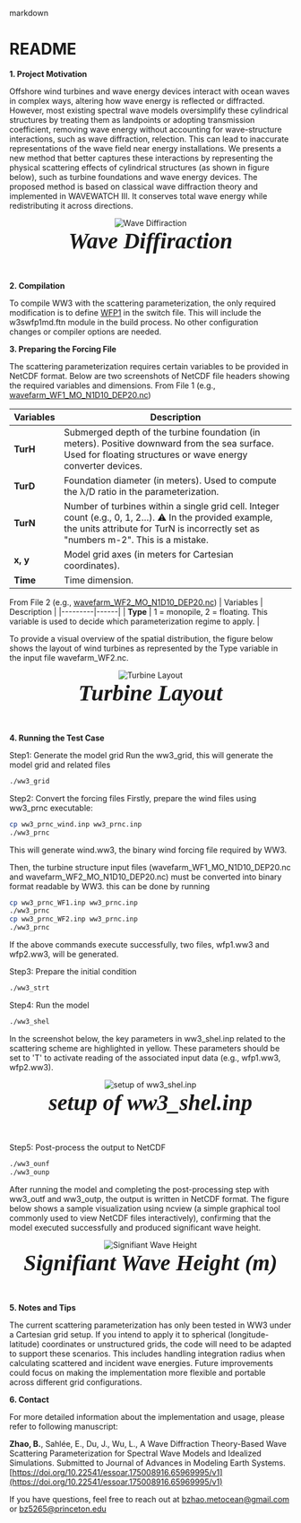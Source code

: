 markdown
# README

**1. Project Motivation**

Offshore wind turbines and wave energy devices interact with ocean waves in complex ways, altering how wave energy is reflected or diffracted. However, most existing spectral wave models oversimplify these cylindrical structures by treating them as landpoints or  adopting transmission coefficient, removing wave energy without accounting for wave-structure interactions, such as wave diffraction, relection. This can lead to inaccurate representations of the wave field near energy installations. We presents a new method that better captures these interactions by representing the physical scattering effects of cylindrical structures (as shown in figure below), such as turbine foundations and wave energy devices. The proposed method is based on classical wave diffraction theory and implemented in WAVEWATCH III. It conserves total wave energy while redistributing it across directions.

<div align="center">
    <img src="https://github.com/Biao-Zhao/WaveF/blob/main/cases/wave_diffraction.png" alt="Wave Diffiraction">
</div>
<div align="center" style="font-family: 'Microsoft YaHei'; font-size: 40px; font-weight: bold;">
    <em> Wave Diffiraction </em>
</div>
<br><br>

**2. Compilation**

To compile WW3 with the scattering parameterization, the only required modification is to define [WFP1](https://github.com/Biao-Zhao/WaveF/blob/main/WW3/model/bin/switch_wfp) in the switch file. This will include the w3swfp1md.ftn module in the build process. No other configuration changes or compiler options are needed.

**3. Preparing the Forcing File**

The scattering parameterization requires certain variables to be provided in NetCDF format. Below are two screenshots of NetCDF file headers showing the required variables and dimensions.
From File 1 (e.g., [wavefarm_WF1_MO_N1D10_DEP20.nc](https://github.com/Biao-Zhao/WaveF/tree/main/cases/wavefarm_diffraction_MO_1T_D10))

| Variables    | Description |
|---------|------|
| **TurH** | Submerged depth of the turbine foundation (in meters). Positive downward from the sea surface. Used for floating structures or wave energy converter devices. |
| **TurD** | Foundation diameter (in meters). Used to compute the λ/D ratio in the parameterization. |
| **TurN** | Number of turbines within a single grid cell. Integer count (e.g., 0, 1, 2…). ⚠️ In the provided example, the units attribute for TurN is incorrectly set as "numbers m-2". This is a mistake. |
| **x, y** | Model grid axes (in meters for Cartesian coordinates). |
| **Time** | Time dimension. |


From File 2 (e.g., [wavefarm_WF2_MO_N1D10_DEP20.nc](https://github.com/Biao-Zhao/WaveF/tree/main/cases/wavefarm_diffraction_MO_1T_D10))
| Variables    | Description |
|---------|------|
| **Type** | 1 = monopile, 2 = floating. This variable is used to decide which parameterization regime to apply. |

To provide a visual overview of the spatial distribution, the figure below shows the layout of wind turbines as represented by the Type variable in the input file wavefarm_WF2.nc.

<div align="center">
    <img src="https://github.com/Biao-Zhao/WaveF/blob/main/cases/turbines_layout.png" alt="Turbine Layout">
</div>
<div align="center" style="font-family: 'Microsoft YaHei'; font-size: 40px; font-weight: bold;">
    <em>Turbine Layout </em>
</div>
<br><br>

**4. Running the Test Case**

Step1: Generate the model grid
Run the ww3_grid, this will generate the model grid and related files
```bash
./ww3_grid
```
Step2: Convert the forcing files
Firstly, prepare the wind files using ww3_prnc executable:
```bash
cp ww3_prnc_wind.inp ww3_prnc.inp
./ww3_prnc
```
This will generate wind.ww3, the binary wind forcing file required by WW3.

Then, the turbine structure input files (wavefarm_WF1_MO_N1D10_DEP20.nc and wavefarm_WF2_MO_N1D10_DEP20.nc) must be converted into binary format readable by WW3. this can be done by running
```bash
cp ww3_prnc_WF1.inp ww3_prnc.inp
./ww3_prnc
cp ww3_prnc_WF2.inp ww3_prnc.inp
./ww3_prnc
```
If the above commands execute successfully, two files, wfp1.ww3 and wfp2.ww3, will be generated.

Step3: Prepare the initial condition
```bash
./ww3_strt
```
Step4: Run the model
```bash
./ww3_shel
```
In the screenshot below, the key parameters in ww3_shel.inp related to the scattering scheme are highlighted in yellow. These parameters should be set to 'T' to activate reading of the associated input data (e.g., wfp1.ww3, wfp2.ww3).
<div align="center">
    <img src="https://github.com/Biao-Zhao/WaveF/blob/main/cases/sceenshot.png" alt=" setup of ww3_shel.inp">
</div>
<div align="center" style="font-family: 'Microsoft YaHei'; font-size: 40px; font-weight: bold;">
    <em> setup of ww3_shel.inp  </em>
</div>
<br><br>

Step5: Post-process the output to NetCDF
```bash
./ww3_ounf
./ww3_ounp
```
After running the model and completing the post-processing step with ww3_outf and ww3_outp, the output is written in NetCDF format. The figure below shows a sample visualization using ncview (a simple graphical tool commonly used to view NetCDF files interactively), confirming that the model executed successfully and produced significant wave height.

<div align="center">
    <img src="https://github.com/Biao-Zhao/WaveF/blob/main/cases/significant%20wave%20height.png" alt="Signifiant Wave Height">
</div>
<div align="center" style="font-family: 'Microsoft YaHei'; font-size: 40px; font-weight: bold;">
    <em>Signifiant Wave Height (m) </em>
</div>
<br><br>

**5. Notes and Tips**
   
The current scattering parameterization has only been tested in WW3 under a Cartesian grid setup. If you intend to apply it to spherical (longitude-latitude) coordinates or unstructured grids, the code will need to be adapted to support these scenarios. This includes handling integration radius when calculating scattered and incident wave energies. Future improvements could focus on making the implementation more flexible and portable across different grid configurations.

**6. Contact**

For more detailed information about the implementation and usage, please refer to following manuscript:

**Zhao, B.**, Sahlée, E., Du, J., Wu, L., A Wave Diffraction Theory-Based Wave Scattering Parameterization for Spectral Wave Models and Idealized Simulations. Submitted to Journal of Advances in Modeling Earth Systems. [https://doi.org/10.22541/essoar.175008916.65969995/v1](https://doi.org/10.22541/essoar.175008916.65969995/v1)

If you have questions, feel free to reach out at bzhao.metocean@gmail.com or bz5265@princeton.edu

